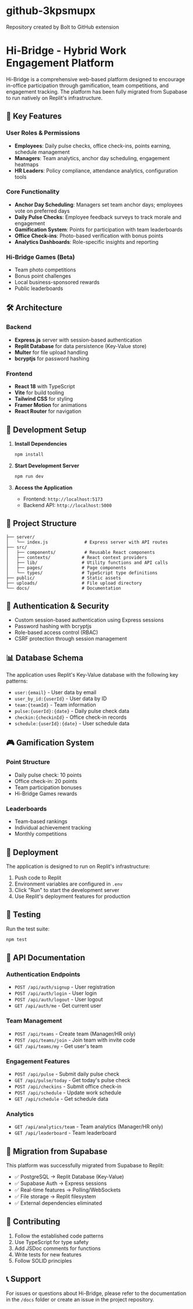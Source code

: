 # github-3kpsmupx

Repository created by Bolt to GitHub extension

# Hi-Bridge - Hybrid Work Engagement Platform

Hi-Bridge is a comprehensive web-based platform designed to encourage in-office participation through gamification, team competitions, and engagement tracking. The platform has been fully migrated from Supabase to run natively on Replit's infrastructure.

## 🚀 Key Features

### User Roles & Permissions

- **Employees**: Daily pulse checks, office check-ins, points earning, schedule management
- **Managers**: Team analytics, anchor day scheduling, engagement heatmaps
- **HR Leaders**: Policy compliance, attendance analytics, configuration tools

### Core Functionality

- **Anchor Day Scheduling**: Managers set team anchor days; employees vote on preferred days
- **Daily Pulse Checks**: Employee feedback surveys to track morale and engagement
- **Gamification System**: Points for participation with team leaderboards
- **Office Check-ins**: Photo-based verification with bonus points
- **Analytics Dashboards**: Role-specific insights and reporting

### Hi-Bridge Games (Beta)

- Team photo competitions
- Bonus point challenges
- Local business-sponsored rewards
- Public leaderboards

## 🛠️ Architecture

### Backend

- **Express.js** server with session-based authentication
- **Replit Database** for data persistence (Key-Value store)
- **Multer** for file upload handling
- **bcryptjs** for password hashing

### Frontend

- **React 18** with TypeScript
- **Vite** for build tooling
- **Tailwind CSS** for styling
- **Framer Motion** for animations
- **React Router** for navigation

## 🔧 Development Setup

1. **Install Dependencies**

   ```bash
   npm install
   ```

2. **Start Development Server**

   ```bash
   npm run dev
   ```

3. **Access the Application**
   - Frontend: `http://localhost:5173`
   - Backend API: `http://localhost:5000`

## 📁 Project Structure

```
├── server/
│   └── index.js              # Express server with API routes
├── src/
│   ├── components/           # Reusable React components
│   ├── contexts/            # React context providers
│   ├── lib/                 # Utility functions and API calls
│   ├── pages/               # Page components
│   └── types/               # TypeScript type definitions
├── public/                  # Static assets
├── uploads/                 # File upload directory
└── docs/                    # Documentation
```

## 🔐 Authentication & Security

- Custom session-based authentication using Express sessions
- Password hashing with bcryptjs
- Role-based access control (RBAC)
- CSRF protection through session management

## 📊 Database Schema

The application uses Replit's Key-Value database with the following key patterns:

- `user:{email}` - User data by email
- `user_by_id:{userId}` - User data by ID
- `team:{teamId}` - Team information
- `pulse:{userId}:{date}` - Daily pulse check data
- `checkin:{checkinId}` - Office check-in records
- `schedule:{userId}:{date}` - User schedule data

## 🎮 Gamification System

### Point Structure

- Daily pulse check: 10 points
- Office check-in: 20 points
- Team participation bonuses
- Hi-Bridge Games rewards

### Leaderboards

- Team-based rankings
- Individual achievement tracking
- Monthly competitions

## 🚀 Deployment

The application is designed to run on Replit's infrastructure:

1. Push code to Replit
2. Environment variables are configured in `.env`
3. Click "Run" to start the development server
4. Use Replit's deployment features for production

## 🧪 Testing

Run the test suite:

```bash
npm test
```

## 📝 API Documentation

### Authentication Endpoints

- `POST /api/auth/signup` - User registration
- `POST /api/auth/login` - User login
- `POST /api/auth/logout` - User logout
- `GET /api/auth/me` - Get current user

### Team Management

- `POST /api/teams` - Create team (Manager/HR only)
- `POST /api/teams/join` - Join team with invite code
- `GET /api/teams/my` - Get user's team

### Engagement Features

- `POST /api/pulse` - Submit daily pulse check
- `GET /api/pulse/today` - Get today's pulse check
- `POST /api/checkins` - Submit office check-in
- `POST /api/schedule` - Update work schedule
- `GET /api/schedule` - Get schedule data

### Analytics

- `GET /api/analytics/team` - Team analytics (Manager/HR only)
- `GET /api/leaderboard` - Team leaderboard

## 🔄 Migration from Supabase

This platform was successfully migrated from Supabase to Replit:

- ✅ PostgreSQL → Replit Database (Key-Value)
- ✅ Supabase Auth → Express sessions
- ✅ Real-time features → Polling/WebSockets
- ✅ File storage → Replit filesystem
- ✅ External dependencies eliminated

## 🤝 Contributing

1. Follow the established code patterns
2. Use TypeScript for type safety
3. Add JSDoc comments for functions
4. Write tests for new features
5. Follow SOLID principles

## 📞 Support

For issues or questions about Hi-Bridge, please refer to the documentation in the `/docs` folder or create an issue in the project repository.
